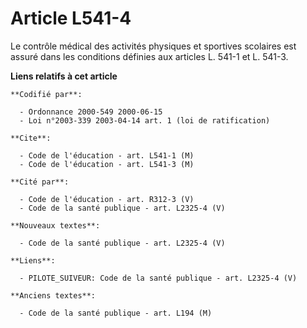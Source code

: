 # Article L541-4

Le contrôle médical des activités physiques et sportives scolaires est assuré dans les conditions définies aux articles L.
541-1 et L. 541-3.

**Liens relatifs à cet article**

	**Codifié par**:

	  - Ordonnance 2000-549 2000-06-15
	  - Loi n°2003-339 2003-04-14 art. 1 (loi de ratification)

	**Cite**:

	  - Code de l'éducation - art. L541-1 (M)
	  - Code de l'éducation - art. L541-3 (M)

	**Cité par**:

	  - Code de l'éducation - art. R312-3 (V)
	  - Code de la santé publique - art. L2325-4 (V)

	**Nouveaux textes**:

	  - Code de la santé publique - art. L2325-4 (V)

	**Liens**:

	  - PILOTE_SUIVEUR: Code de la santé publique - art. L2325-4 (V)

	**Anciens textes**:

	  - Code de la santé publique - art. L194 (M)
